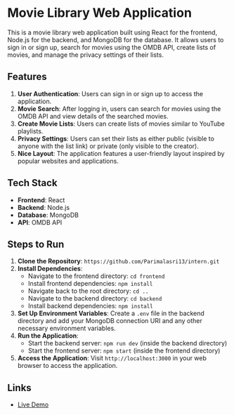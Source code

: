 # Movie Library Web Application

This is a movie library web application built using React for the frontend, Node.js for the backend, and MongoDB for the database. It allows users to sign in or sign up, search for movies using the OMDB API, create lists of movies, and manage the privacy settings of their lists.

## Features

1. **User Authentication**: Users can sign in or sign up to access the application.
2. **Movie Search**: After logging in, users can search for movies using the OMDB API and view details of the searched movies.
3. **Create Movie Lists**: Users can create lists of movies similar to YouTube playlists.
4. **Privacy Settings**: Users can set their lists as either public (visible to anyone with the list link) or private (only visible to the creator).
5. **Nice Layout**: The application features a user-friendly layout inspired by popular websites and applications.

## Tech Stack

- **Frontend**: React
- **Backend**: Node.js
- **Database**: MongoDB
- **API**: OMDB API

## Steps to Run

1. **Clone the Repository**: `https://github.com/Parimalasri13/intern.git`
2. **Install Dependencies**: 
   - Navigate to the frontend directory: `cd frontend` 
   - Install frontend dependencies: `npm install`
   - Navigate back to the root directory: `cd ..`
   - Navigate to the backend directory: `cd backend`
   - Install backend dependencies: `npm install`
3. **Set Up Environment Variables**: Create a `.env` file in the backend directory and add your MongoDB connection URI and any other necessary environment variables.
4. **Run the Application**:
   - Start the backend server: `npm run dev` (inside the backend directory)
   - Start the frontend server: `npm start` (inside the frontend directory)
5. **Access the Application**: Visit `http://localhost:3000` in your web browser to access the application.



## Links


- [Live Demo](https://fun-and-chill.vercel.app/)
